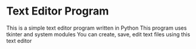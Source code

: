 # Text Editor Program
This is a simple text editor program written in Python
This program uses tkinter and system modules
You can create, save, edit text files using this text editor
